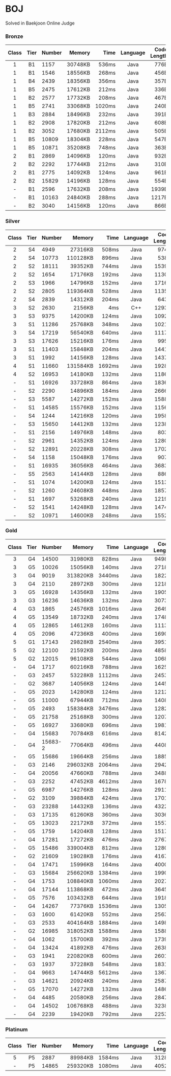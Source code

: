 # BOJ

Solved in Baekjoon Online Judge

### Bronze

| Class | Tier | Number |  Memory |   Time | Language | Code Length |
| :---: | :--: | :----- | ------: | -----: | :------: | ----------: |
|   1   |  B1  | 1157   | 30748KB |  536ms |   Java   |        776B |
|   1   |  B1  | 1546   | 18556KB |  268ms |   Java   |        456B |
|   1   |  B4  | 2439   | 18356KB |  356ms |   Java   |        357B |
|   1   |  B5  | 2475   | 17612KB |  212ms |   Java   |        336B |
|   1   |  B2  | 2577   | 17732KB |  208ms |   Java   |        467B |
|   1   |  B5  | 2741   | 33068KB | 1020ms |   Java   |        240B |
|   1   |  B3  | 2884   | 18496KB |  232ms |   Java   |        391B |
|   1   |  B2  | 2908   | 17820KB |  212ms |   Java   |        608B |
|   1   |  B2  | 3052   | 17680KB | 2112ms |   Java   |        505B |
|   1   |  B5  | 10809  | 18304KB |  228ms |   Java   |        547B |
|   1   |  B5  | 10871  | 35208KB |  748ms |   Java   |        363B |
|   2   |  B1  | 2869   | 14096KB |  120ms |   Java   |        932B |
|   2   |  B2  | 2292   | 17744KB |  212ms |   Java   |        310B |
|   2   |  B1  | 2775   | 14092KB |  124ms |   Java   |        961B |
|   2   |  B2  | 15829  | 14196KB |  128ms |   Java   |        554B |
|   -   |  B1  | 2596   | 17632KB |  208ms |   Java   |       1939B |
|   -   |  B1  | 10163  | 24840KB |  288ms |   Java   |       1217B |
|   -   |  B2  | 3040   | 14156KB |  120ms |   Java   |        866B |

### Silver

| Class | Tier | Number |   Memory |   Time | Language | Code Length |
| :---: | :--: | :----- | -------: | -----: | :------: | ----------: |
|   2   |  S4  | 4949   |  27316KB |  508ms |   Java   |        974B |
|   2   |  S4  | 10773  | 110128KB |  896ms |   Java   |        538B |
|   2   |  S2  | 18111  |  39352KB |  744ms |   Java   |       1539B |
|   2   |  S2  | 1654   |  17176KB |  192ms |   Java   |       1130B |
|   2   |  S3  | 1966   |  14796KB |  152ms |   Java   |       1716B |
|   2   |  S2  | 2805   | 119364KB |  528ms |   Java   |       1135B |
|   2   |  S4  | 2839   |  14312KB |  204ms |   Java   |        643B |
|   3   |  S2  | 2630   |   2156KB |    4ms |   C++    |       1293B |
|   3   |  S3  | 9375   |  14200KB |  124ms |   Java   |       1092B |
|   3   |  S1  | 11286  |  25768KB |  348ms |   Java   |       1021B |
|   3   |  S4  | 17219  |  56540KB |  640ms |   Java   |       1117B |
|   3   |  S3  | 17626  |  15216KB |  176ms |   Java   |        995B |
|   3   |  S1  | 11403  |  15848KB |  204ms |   Java   |       1441B |
|   3   |  S1  | 1992   |  14156KB |  128ms |   Java   |       1437B |
|   4   |  S1  | 11660  | 131584KB | 1692ms |   Java   |       1928B |
|   4   |  S2  | 16953  |  14180KB |  132ms |   Java   |       1186B |
|   -   |  S1  | 16926  |  33728KB |  864ms |   Java   |       1836B |
|   -   |  S2  | 2290   |  14896KB |  184ms |   Java   |       2666B |
|   -   |  S3  | 5587   |  14272KB |  152ms |   Java   |       1588B |
|   -   |  S1  | 14585  |  15576KB |  152ms |   Java   |       1156B |
|   -   |  S4  | 1244   |  14216KB |  120ms |   Java   |       1958B |
|   -   |  S3  | 15650  |  14412KB |  132ms |   Java   |       1238B |
|   -   |  S1  | 2156   |  14976KB |  148ms |   Java   |        803B |
|   -   |  S2  | 2961   |  14352KB |  124ms |   Java   |       1280B |
|   -   |  S2  | 12891  |  20228KB |  308ms |   Java   |       1702B |
|   -   |  S4  | 1158   |  15048KB |  176ms |   Java   |        907B |
|   -   |  S1  | 16935  |  36056KB |  464ms |   Java   |       3683B |
|   -   |  S5  | 2563   |  14144KB |  128ms |   Java   |        886B |
|   -   |  S1  | 1074   |  14200KB |  124ms |   Java   |       1513B |
|   -   |  S2  | 1260   |  24608KB |  448ms |   Java   |       1857B |
|   -   |  S1  | 1697   |  53268KB |  240ms |   Java   |       1219B |
|   -   |  S2  | 1541   |  14248KB |  128ms |   Java   |       1474B |
|   -   |  S2  | 10971  |  14600KB |  248ms |   Java   |       1552B |

### Gold

| Class | Tier | Number  |   Memory |   Time | Language | Code Length |
| :---: | :--: | :------ | -------: | -----: | :------: | ----------: |
|   3   |  G4  | 14500   |  31980KB |  828ms |   Java   |       9498B |
|   3   |  G5  | 10026   |  15056KB |  140ms |   Java   |       2718B |
|   3   |  G4  | 9019    | 313820KB | 3440ms |   Java   |       1822B |
|   3   |  G4  | 2110    |  28972KB |  300ms |   Java   |       1218B |
|   3   |  G5  | 16928   |  14356KB |  132ms |   Java   |       1905B |
|   3   |  G3  | 16236   |  14636KB |  132ms |   Java   |       3073B |
|   4   |  G3  | 1865    |  24576KB | 1016ms |   Java   |       2649B |
|   4   |  G5  | 13549   |  18732KB |  240ms |   Java   |       1748B |
|   4   |  G5  | 12865   |  14612KB |  160ms |   Java   |       1113B |
|   4   |  G5  | 2096    |  47236KB |  400ms |   Java   |       1690B |
|   5   |  G1  | 17143   |  29828KB | 2540ms |   Java   |       3951B |
|   5   |  G2  | 12100   |  21592KB |  200ms |   Java   |       4858B |
|   5   |  G2  | 12015   |  96108KB |  544ms |   Java   |       1068B |
|   -   |  G4  | 1717    |  60216KB |  788ms |   Java   |       1625B |
|   -   |  G3  | 2457    |  53228KB | 1112ms |   Java   |       2453B |
|   -   |  G2  | 3687    |  14056KB |  124ms |   Java   |       1445B |
|   -   |  G5  | 2023    |  14280KB |  124ms |   Java   |       1212B |
|   -   |  G5  | 11000   |  67944KB |  712ms |   Java   |       1408B |
|   -   |  G5  | 2493    | 158384KB | 3476ms |   Java   |       1282B |
|   -   |  G5  | 21758   |  25168KB |  300ms |   Java   |       1207B |
|   -   |  G5  | 16927   |  33680KB |  696ms |   Java   |       1981B |
|   -   |  G4  | 15683   |  70784KB |  616ms |   Java   |       8142B |
|   -   |  G4  | 15683-2 |  77064KB |  496ms |   Java   |       4408B |
|   -   |  G5  | 15686   |  19664KB |  256ms |   Java   |       1885B |
|   -   |  G3  | 2146    | 296032KB | 2064ms |   Java   |       2942B |
|   -   |  G4  | 20056   |  47660KB |  788ms |   Java   |       3488B |
|   -   |  G3  | 2252    |  47452KB | 4612ms |   Java   |       1678B |
|   -   |  G5  | 6987    |  14276KB |  128ms |   Java   |       2911B |
|   -   |  G2  | 3109    |  39884KB |  424ms |   Java   |       1701B |
|   -   |  G3  | 23288   |  14432KB |  136ms |   Java   |       4322B |
|   -   |  G3  | 17135   |  61260KB |  360ms |   Java   |       3036B |
|   -   |  G5  | 13023   |  22172KB |  372ms |   Java   |       1557B |
|   -   |  G5  | 1759    |  14204KB |  128ms |   Java   |       1517B |
|   -   |  G4  | 17281   |  17272KB |  476ms |   Java   |       2767B |
|   -   |  G5  | 15486   | 339004KB |  812ms |   Java   |       1280B |
|   -   |  G2  | 21609   |  19028KB |  176ms |   Java   |       4167B |
|   -   |  G4  | 17471   |  15996KB |  164ms |   Java   |       4000B |
|   -   |  G3  | 15684   | 256620KB | 1384ms |   Java   |       1990B |
|   -   |  G4  | 1753    | 108840KB | 1060ms |   Java   |       2027B |
|   -   |  G4  | 17144   | 113868KB |  472ms |   Java   |       3645B |
|   -   |  G5  | 7576    | 103432KB |  644ms |   Java   |       1918B |
|   -   |  G4  | 14267   |  77376KB | 1536ms |   Java   |       1305B |
|   -   |  G3  | 1600    |  61420KB |  552ms |   Java   |       2563B |
|   -   |  G3  | 2533    | 404164KB | 1884ms |   Java   |       1498B |
|   -   |  G2  | 16985   | 318052KB | 1588ms |   Java   |       1588B |
|   -   |  G4  | 1062    |  15700KB |  392ms |   Java   |       1739B |
|   -   |  G4  | 13424   |  41892KB |  476ms |   Java   |       2638B |
|   -   |  G3  | 1941    | 220820KB |  600ms |   Java   |       2601B |
|   -   |  G3  | 1937    |  37228KB |  548ms |   Java   |       1831B |
|   -   |  G4  | 9663    |  14744KB | 5612ms |   Java   |       1367B |
|   -   |  G3  | 14621   |  20924KB |  240ms |   Java   |       2587B |
|   -   |  G5  | 17070   |  14272KB |  132ms |   Java   |       1486B |
|   -   |  G4  | 4485    |  20580KB |  256ms |   Java   |       2847B |
|   -   |  G4  | 14502   | 106768KB |  488ms |   Java   |       3238B |
|   -   |  G4  | 2239    |  19420KB |  792ms |   Java   |       2253B |

### Platinum

| Class | Tier | Number |   Memory |   Time | Language | Code Length |
| :---: | :--: | :----- | -------: | -----: | :------: | ----------: |
|   5   |  P5  | 2887   |  89984KB | 1584ms |   Java   |       3128B |
|   -   |  P5  | 14865  | 259320KB | 1080ms |   Java   |       4052B |
